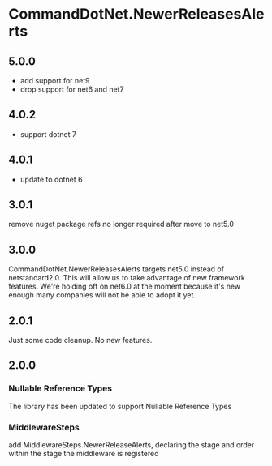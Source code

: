 # CommandDotNet.NewerReleasesAlerts

## 5.0.0

* add support for net9
* drop support for net6 and net7

## 4.0.2

* support dotnet 7

## 4.0.1

* update to dotnet 6

## 3.0.1

remove nuget package refs no longer required after move to net5.0

## 3.0.0

CommandDotNet.NewerReleasesAlerts targets net5.0 instead of netstandard2.0.  This will allow us to take advantage of new framework features.
We're holding off on net6.0 at the moment because it's new enough many companies will not be able to adopt it yet.

## 2.0.1

Just some code cleanup. No new features.

## 2.0.0

### Nullable Reference Types

The library has been updated to support Nullable Reference Types

### MiddlewareSteps

add MiddlewareSteps.NewerReleaseAlerts, declaring the stage and order within the stage the middleware is registered
